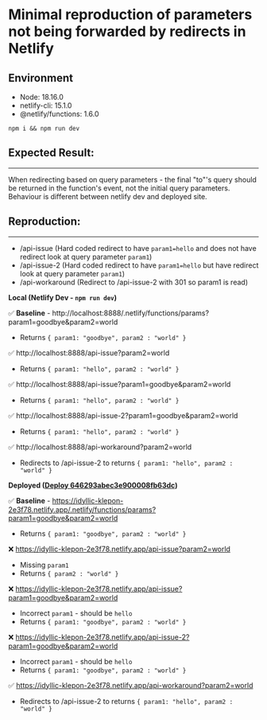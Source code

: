 # Minimal reproduction of parameters not being forwarded by redirects in Netlify

## Environment

- Node: 18.16.0
- netlify-cli: 15.1.0
- @netlify/functions: 1.6.0

`npm i && npm run dev`

## Expected Result:

---

When redirecting based on query parameters - the final "to"'s query should be returned in the function's event, not the initial query parameters. Behaviour is different between netlify dev and deployed site.

## Reproduction:

---

- /api-issue (Hard coded redirect to have `param1=hello` and does not have redirect look at query parameter `param1`)
- /api-issue-2 (Hard coded redirect to have `param1=hello` but have redirect look at query parameter `param1`)
- /api-workaround (Redirect to /api-issue-2 with 301 so param1 is read)

**Local (Netlify Dev - `npm run dev`)**

✅ **Baseline** - http://localhost:8888/.netlify/functions/params?param1=goodbye&param2=world

- Returns `{ param1: "goodbye", param2 : "world" }`

✅ http://localhost:8888/api-issue?param2=world

- Returns `{ param1: "hello", param2 : "world" }`

✅ http://localhost:8888/api-issue?param1=goodbye&param2=world

- Returns `{ param1: "hello", param2 : "world" }`

✅ http://localhost:8888/api-issue-2?param1=goodbye&param2=world

- Returns `{ param1: "hello", param2 : "world" }`

✅ http://localhost:8888/api-workaround?param2=world

- Redirects to /api-issue-2 to returns `{ param1: "hello", param2 : "world" }`

**Deployed ([Deploy 646293abec3e900008fb63dc](https://app.netlify.com/sites/idyllic-klepon-2e3f78/deploys/646293abec3e900008fb63dc))**

✅ **Baseline** - https://idyllic-klepon-2e3f78.netlify.app/.netlify/functions/params?param1=goodbye&param2=world

- Returns `{ param1: "goodbye", param2 : "world" }`

❌ https://idyllic-klepon-2e3f78.netlify.app/api-issue?param2=world

- Missing `param1`
- Returns `{ param2 : "world" }`

❌ https://idyllic-klepon-2e3f78.netlify.app/api-issue?param1=goodbye&param2=world

- Incorrect `param1` - should be `hello`
- Returns `{ param1: "goodbye", param2 : "world" }`

❌ https://idyllic-klepon-2e3f78.netlify.app/api-issue-2?param1=goodbye&param2=world

- Incorrect `param1` - should be `hello`
- Returns `{ param1: "goodbye", param2 : "world" }`

✅ https://idyllic-klepon-2e3f78.netlify.app/api-workaround?param2=world

- Redirects to /api-issue-2 to returns `{ param1: "hello", param2 : "world" }`
